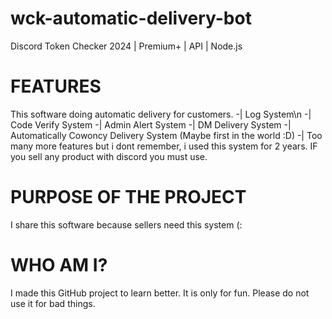 # wck-automatic-delivery-bot
Discord Token Checker 2024 | Premium+ | API | Node.js

# FEATURES
This software doing automatic delivery for customers.
-| Log System\n
-| Code Verify System
-| Admin Alert System
-| DM Delivery System
-| Automatically Cowoncy Delivery System (Maybe first in the world :D)
-| Too many more features but i dont remember, i used this system for 2 years. IF you sell any product with discord you must use.

# PURPOSE OF THE PROJECT
I share this software because sellers need this system (:

# WHO AM I?
I made this GitHub project to learn better. It is only for fun. Please do not use it for bad things.
